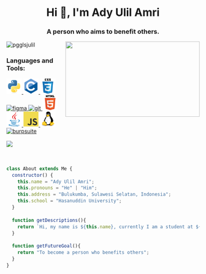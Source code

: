 <h1 align="center">Hi 👋, I'm Ady Ulil Amri</h1>
<h3 align="center">A person who aims to benefit others.</h3>
<img align="right" width=350px height=197px src="https://4.bp.blogspot.com/-G62v5yEBEFw/Wkh2kTr1t0I/AAAAAAAAChw/hIhhuFghCPcQ5rQ0sV_9CWWJ8dQT5sLUACLcBGAs/s400/TypingonComputer.gif" style="max-width: 100%;">

<p align="left"> <img src="https://komarev.com/ghpvc/?username=pgglsjulil&label=Profile%20views&color=0e75b6&style=flat" alt="pgglsjulil" /> </p>

<h3 align="left">Languages and Tools:</h3>
<p align="left"> 
  <a href="https://www.python.org" target="_blank" rel="noreferrer"> <img src="https://raw.githubusercontent.com/devicons/devicon/master/icons/python/python-original.svg" alt="python" width="40" height="40"/> </a> 
  <a href="https://www.cprogramming.com/" target="_blank" rel="noreferrer"> <img src="https://raw.githubusercontent.com/devicons/devicon/master/icons/c/c-original.svg" alt="c" width="40" height="40"/> </a> 
  <a href="https://www.w3schools.com/css/" target="_blank" rel="noreferrer"> <img src="https://raw.githubusercontent.com/devicons/devicon/master/icons/css3/css3-original-wordmark.svg" alt="css3" width="40" height="40"/> </a> 
  <a href="https://www.figma.com/" target="_blank" rel="noreferrer"> <img src="https://www.vectorlogo.zone/logos/figma/figma-icon.svg" alt="figma" width="40" height="40"/> </a> 
  <a href="https://git-scm.com/" target="_blank" rel="noreferrer"> 
    <img src="https://www.vectorlogo.zone/logos/git-scm/git-scm-icon.svg" alt="git" width="40" height="40"/> </a> 
  <a href="https://www.w3.org/html/" target="_blank" rel="noreferrer"> <img src="https://raw.githubusercontent.com/devicons/devicon/master/icons/html5/html5-original-wordmark.svg" alt="html5" width="40" height="40"/> </a> 
  <a href="https://www.java.com" target="_blank" rel="noreferrer"> 
      <img src="https://raw.githubusercontent.com/devicons/devicon/master/icons/java/java-original.svg" alt="java" width="40" height="40"/> </a> 
  <a href="https://developer.mozilla.org/en-US/docs/Web/JavaScript" target="_blank" rel="noreferrer"> <img src="https://raw.githubusercontent.com/devicons/devicon/master/icons/javascript/javascript-original.svg" alt="javascript" width="40" height="40"/> </a> 
  <a href="https://www.linux.org/" target="_blank" rel="noreferrer"> <img src="https://raw.githubusercontent.com/devicons/devicon/master/icons/linux/linux-original.svg" alt="linux" width="40" height="40"/> </a> 
  <a href="https://portswigger.net/burp"> <img src="https://portswigger.net/content/images/logos/favicon.ico" alt="burpsuite" width="40" height="40"/> </a>
  <br>
  <br>
  <a href="https://www.codewars.com/users/pgglsjulil"><img src="https://www.codewars.com/users/pgglsjulil/badges/small">
</p>

<br>

```javascript
class About extends Me {
  constructor() {
    this.name = "Ady Ulil Amri";
    this.pronouns = "He" | "Him";
    this.address = "Bulukumba, Sulawesi Selatan, Indonesia";
    this.school = "Hasanuddin University";
  }

  function getDescriptions(){
    return `Hi, my name is ${this.name}, currently I am a student at ${this.school}. I really enjoy when writing code and playing CTF, because it's like playing a game`;
  }

  function getFutureGoal(){
    return "To become a person who benefits others";
  }
}
```

